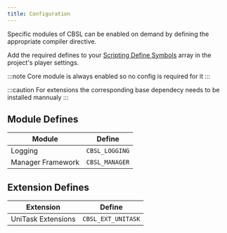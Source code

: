 ```yaml
---
title: Configuration
---
```


Specific modules of CBSL can be enabled on demand by defining the appropriate compiler directive.

Add the required defines to your [Scripting Define Symbols](https://docs.unity3d.com/Manual/PlatformDependentCompilation.html) array in the project's player settings.

:::note
Core module is always enabled so no config is required for it
:::

:::caution
For extensions the corresponding base dependecy needs to be installed mannualy
:::

## Module Defines

| Module             | Define                   |
|--------------------|--------------------------|
| Logging            | `CBSL_LOGGING`           |
| Manager Framework  | `CBSL_MANAGER`           |

## Extension Defines

| Extension          | Define                   |
|--------------------|--------------------------|
| UniTask Extensions | `CBSL_EXT_UNITASK`       |